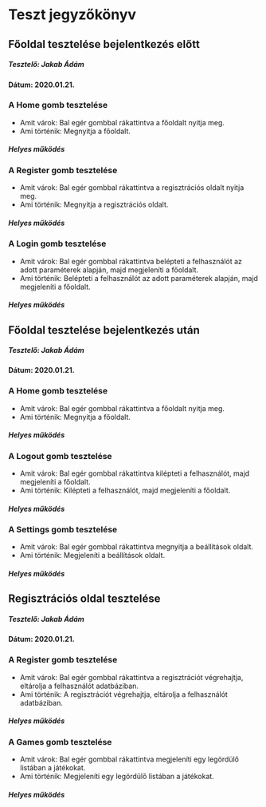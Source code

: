 # Teszt jegyzőkönyv

## Főoldal tesztelése bejelentkezés előtt
##### Tesztelő: Jakab Ádám
#### Dátum: 2020.01.21.

### A Home gomb tesztelése
- Amit várok:
  Bal egér gombbal rákattintva a főoldalt nyitja meg.
- Ami történik:
  Megnyitja a főoldalt.
##### Helyes működés

### A Register gomb tesztelése
- Amit várok:
  Bal egér gombbal rákattintva a regisztrációs oldalt nyitja meg.
- Ami történik:
  Megnyitja a regisztrációs oldalt.
##### Helyes működés

### A Login gomb tesztelése
- Amit várok:
  Bal egér gombbal rákattintva belépteti a felhasználót az adott paraméterek alapján, majd megjeleníti a főoldalt.
- Ami történik:
  Belépteti a felhasználót az adott paraméterek alapján, majd megjeleníti a főoldalt.
##### Helyes működés

## Főoldal tesztelése bejelentkezés után
##### Tesztelő: Jakab Ádám
#### Dátum: 2020.01.21.

### A Home gomb tesztelése
- Amit várok:
  Bal egér gombbal rákattintva a főoldalt nyitja meg.
- Ami történik:
  Megnyitja a főoldalt.
##### Helyes működés

### A Logout gomb tesztelése
- Amit várok:
  Bal egér gombbal rákattintva kilépteti a felhasználót, majd megjeleníti a főoldalt.
- Ami történik:
  Kilépteti a felhasználót, majd megjeleníti a főoldalt.
##### Helyes működés

### A Settings gomb tesztelése
- Amit várok:
  Bal egér gombbal rákattintva megnyitja a beállítások oldalt.
- Ami történik:
  Megjeleníti a beállítások oldalt.
##### Helyes működés

## Regisztrációs oldal tesztelése 
##### Tesztelő: Jakab Ádám
#### Dátum: 2020.01.21.

### A Register gomb tesztelése
- Amit várok:
  Bal egér gombbal rákattintva a regisztrációt végrehajtja, eltárolja a felhasználót adatbáziban.
- Ami történik:
  A regisztrációt végrehajtja, eltárolja a felhasználót adatbáziban.
##### Helyes működés

### A Games gomb tesztelése
- Amit várok:
  Bal egér gombbal rákattintva megjeleníti egy legördülő listában a játékokat.
- Ami történik:
  Megjeleníti egy legördülő listában a játékokat.
##### Helyes működés
